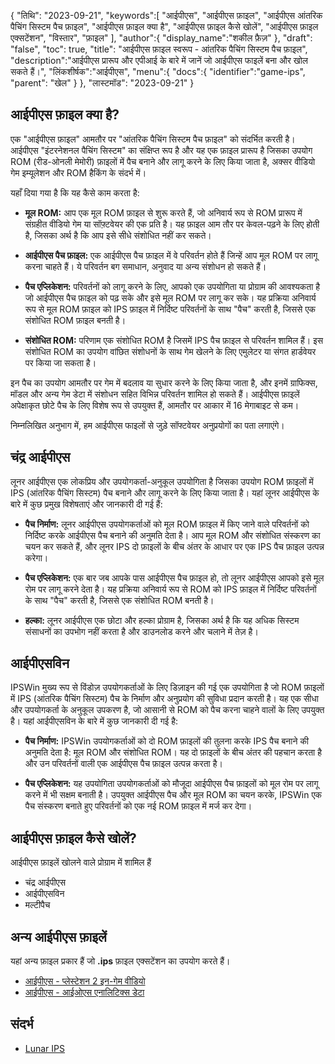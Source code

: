 {
"तिथि": "2023-09-21",
   "keywords":[
"आईपीएस",
"आईपीएस फ़ाइल",
"आईपीएस आंतरिक पैचिंग सिस्टम पैच फ़ाइल",
"आईपीएस फ़ाइल क्या है",
"आईपीएस फ़ाइल कैसे खोलें",
"आईपीएस फ़ाइल एक्सटेंशन",
"विस्तार",
"फ़ाइल"
],
   "author":{
"display_name":"शकील फ़ैज़"
},
"draft": "false",
"toc": true,
"title": "आईपीएस फ़ाइल स्वरूप - आंतरिक पैचिंग सिस्टम पैच फ़ाइल",
   "description":"आईपीएस प्रारूप और एपीआई के बारे में जानें जो आईपीएस फाइलें बना और खोल सकते हैं।",
"लिंकशीर्षक":"आईपीएस",
   "menu":{
      "docs":{
         "identifier":"game-ips",
"parent": "खेल"
}
},
"लास्टमॉड": "2023-09-21"
}

## आईपीएस फ़ाइल क्या है?

एक "आईपीएस फ़ाइल" आमतौर पर "आंतरिक पैचिंग सिस्टम पैच फ़ाइल" को संदर्भित करती है। आईपीएस "इंटरनेशनल पैचिंग सिस्टम" का संक्षिप्त रूप है और यह एक फ़ाइल प्रारूप है जिसका उपयोग ROM (रीड-ओनली मेमोरी) फ़ाइलों में पैच बनाने और लागू करने के लिए किया जाता है, अक्सर वीडियो गेम इम्यूलेशन और ROM हैकिंग के संदर्भ में।

यहाँ दिया गया है कि यह कैसे काम करता है:

- **मूल ROM:** आप एक मूल ROM फ़ाइल से शुरू करते हैं, जो अनिवार्य रूप से ROM प्रारूप में संग्रहीत वीडियो गेम या सॉफ़्टवेयर की एक प्रति है। यह फ़ाइल आम तौर पर केवल-पढ़ने के लिए होती है, जिसका अर्थ है कि आप इसे सीधे संशोधित नहीं कर सकते।

- **आईपीएस पैच फ़ाइल:** एक आईपीएस पैच फ़ाइल में वे परिवर्तन होते हैं जिन्हें आप मूल ROM पर लागू करना चाहते हैं। ये परिवर्तन बग समाधान, अनुवाद या अन्य संशोधन हो सकते हैं।

- **पैच एप्लिकेशन:** परिवर्तनों को लागू करने के लिए, आपको एक उपयोगिता या प्रोग्राम की आवश्यकता है जो आईपीएस पैच फ़ाइल को पढ़ सके और इसे मूल ROM पर लागू कर सके। यह प्रक्रिया अनिवार्य रूप से मूल ROM फ़ाइल को IPS फ़ाइल में निर्दिष्ट परिवर्तनों के साथ "पैच" करती है, जिससे एक संशोधित ROM फ़ाइल बनती है।

- **संशोधित ROM:** परिणाम एक संशोधित ROM है जिसमें IPS पैच फ़ाइल से परिवर्तन शामिल हैं। इस संशोधित ROM का उपयोग वांछित संशोधनों के साथ गेम खेलने के लिए एमुलेटर या संगत हार्डवेयर पर किया जा सकता है।

इन पैच का उपयोग आमतौर पर गेम में बदलाव या सुधार करने के लिए किया जाता है, और इनमें ग्राफिक्स, मॉडल और अन्य गेम डेटा में संशोधन सहित विभिन्न परिवर्तन शामिल हो सकते हैं। आईपीएस फ़ाइलें अपेक्षाकृत छोटे पैच के लिए विशेष रूप से उपयुक्त हैं, आमतौर पर आकार में 16 मेगाबाइट से कम।

निम्नलिखित अनुभाग में, हम आईपीएस फाइलों से जुड़े सॉफ्टवेयर अनुप्रयोगों का पता लगाएंगे।

## चंद्र आईपीएस

लूनर आईपीएस एक लोकप्रिय और उपयोगकर्ता-अनुकूल उपयोगिता है जिसका उपयोग ROM फ़ाइलों में IPS (आंतरिक पैचिंग सिस्टम) पैच बनाने और लागू करने के लिए किया जाता है। यहां लूनर आईपीएस के बारे में कुछ प्रमुख विशेषताएं और जानकारी दी गई हैं:

- **पैच निर्माण:** लूनर आईपीएस उपयोगकर्ताओं को मूल ROM फ़ाइल में किए जाने वाले परिवर्तनों को निर्दिष्ट करके आईपीएस पैच बनाने की अनुमति देता है। आप मूल ROM और संशोधित संस्करण का चयन कर सकते हैं, और लूनर IPS दो फ़ाइलों के बीच अंतर के आधार पर एक IPS पैच फ़ाइल उत्पन्न करेगा।

- **पैच एप्लिकेशन:** एक बार जब आपके पास आईपीएस पैच फ़ाइल हो, तो लूनर आईपीएस आपको इसे मूल रोम पर लागू करने देता है। यह प्रक्रिया अनिवार्य रूप से ROM को IPS फ़ाइल में निर्दिष्ट परिवर्तनों के साथ "पैच" करती है, जिससे एक संशोधित ROM बनती है।

- **हल्का:** लूनर आईपीएस एक छोटा और हल्का प्रोग्राम है, जिसका अर्थ है कि यह अधिक सिस्टम संसाधनों का उपभोग नहीं करता है और डाउनलोड करने और चलाने में तेज़ है।

## आईपीएसविन

IPSWin मुख्य रूप से विंडोज़ उपयोगकर्ताओं के लिए डिज़ाइन की गई एक उपयोगिता है जो ROM फ़ाइलों में IPS (आंतरिक पैचिंग सिस्टम) पैच के निर्माण और अनुप्रयोग की सुविधा प्रदान करती है। यह एक सीधा और उपयोगकर्ता के अनुकूल उपकरण है, जो आसानी से ROM को पैच करना चाहने वालों के लिए उपयुक्त है। यहां आईपीएसविन के बारे में कुछ जानकारी दी गई है:

- **पैच निर्माण:** IPSWin उपयोगकर्ताओं को दो ROM फ़ाइलों की तुलना करके IPS पैच बनाने की अनुमति देता है: मूल ROM और संशोधित ROM। यह दो फ़ाइलों के बीच अंतर की पहचान करता है और उन परिवर्तनों वाली एक आईपीएस पैच फ़ाइल उत्पन्न करता है।

- **पैच एप्लिकेशन:** यह उपयोगिता उपयोगकर्ताओं को मौजूदा आईपीएस पैच फ़ाइलों को मूल रोम पर लागू करने में भी सक्षम बनाती है। उपयुक्त आईपीएस पैच और मूल ROM का चयन करके, IPSWin एक पैच संस्करण बनाते हुए परिवर्तनों को एक नई ROM फ़ाइल में मर्ज कर देगा।

## आईपीएस फ़ाइल कैसे खोलें?

आईपीएस फ़ाइलें खोलने वाले प्रोग्राम में शामिल हैं

- चंद्र आईपीएस
- आईपीएसविन
- मल्टीपैच

## अन्य आईपीएस फ़ाइलें

यहां अन्य फ़ाइल प्रकार हैं जो **.ips** फ़ाइल एक्सटेंशन का उपयोग करते हैं।

- [आईपीएस - प्लेस्टेशन 2 इन-गेम वीडियो](/hi/गेम/आईपीएस-पीएस2/)
- [आईपीएस - आईओएस एनालिटिक्स डेटा](/hi/misc/ips/)

## संदर्भ
* [Lunar IPS](https://www.romhacking.net/utilities/240/)
